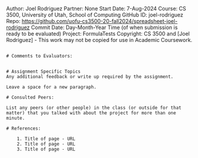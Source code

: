 ﻿Author:     Joel Rodriguez
Partner:    None
Start Date: 7-Aug-2024
Course:     CS 3500, University of Utah, School of Computing
GitHub ID:  joel-rodriguez
Repo:      https://github.com/uofu-cs3500-20-fall2024/spreadsheet-joel-rodriguez
Commit Date: Day-Month-Year Time (of when submission is ready to be evaluated)
Project:   FormulaTests
Copyright:  CS 3500 and [Joel Rodriguez] - This work may not be copied for use in Academic Coursework.
```

# Comments to Evaluators:


# Assignment Specific Topics
Any additional feedback or write up required by the assignment.

Leave a space for a new paragraph.

# Consulted Peers:

List any peers (or other people) in the class (or outside for that matter) that you talked with about the project for more than one minute.

# References:

    1. Title of page - URL
    2. Title of page - URL
    3. Title of page - URL

